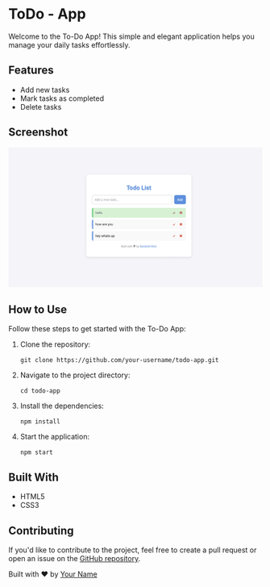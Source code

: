 <!DOCTYPE html>
<html lang="en">
<head>
    <meta charset="UTF-8">
    <meta name="viewport" content="width=device-width, initial-scale=1.0">
</head>
<body>
    <div class="container">
        <h1>ToDo - App</h1>
        <p>Welcome to the To-Do App! This simple and elegant application helps you manage your daily tasks effortlessly.</p>      
        <h2>Features</h2>
        <ul>
            <li>Add new tasks</li>
            <li>Mark tasks as completed</li>
            <li>Delete tasks</li>
        </ul>
        <h2>Screenshot</h2>
        <div class="screenshot">
            <img src="1.png" alt="To-Do App Screenshot">
        </div>
        <h2>How to Use</h2>
        <p>Follow these steps to get started with the To-Do App:</p>
        <ol>
            <li>Clone the repository:
                <pre><code>git clone https://github.com/your-username/todo-app.git</code></pre>
            </li>
            <li>Navigate to the project directory:
                <pre><code>cd todo-app</code></pre>
            </li>
            <li>Install the dependencies:
                <pre><code>npm install</code></pre>
            </li>
            <li>Start the application:
                <pre><code>npm start</code></pre>
            </li>
        </ol>
        <h2>Built With</h2>
        <ul>
            <li>HTML5</li>
            <li>CSS3</li>
        </ul>
        <h2>Contributing</h2>
        <p>If you'd like to contribute to the project, feel free to create a pull request or open an issue on the <a href="https://github.com/sandykhot10/todo-app">GitHub repository</a>.</p>
        <div class="footer">
            <p>Built with ♥ by <a href="https://sandeshprofile.netlify.app/">Your Name</a></p>
        </div>
    </div>
</body>
</html>
